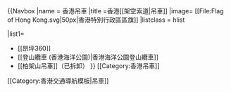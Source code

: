{{Navbox
|name = 香港吊車
|title =香港[[架空索道|吊車]]
|image= [[File:Flag of Hong Kong.svg|50px|香港特別行政區區旗]]
|listclass = hlist

|list1=
* [[昂坪360]]
* [[登山纜車 (香港海洋公園)|香港海洋公園登山纜車]]
* [[柏架山吊車]]（已拆卸）
}}<includeonly>
[[Category:香港吊車]]
</includeonly>
<noinclude>
[[Category:香港交通導航模板|吊車]]
</noinclude>